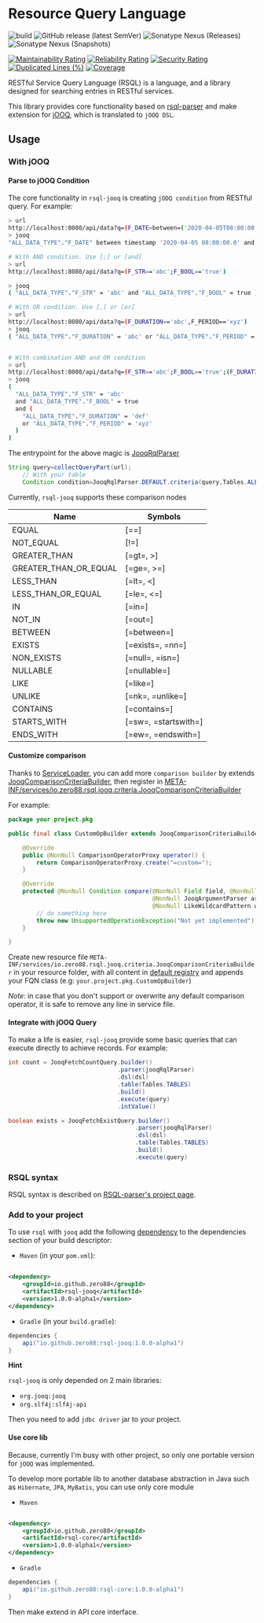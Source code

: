 # Resource Query Language

![build](https://github.com/zero88/rsql/workflows/build/badge.svg?branch=master)
![GitHub release (latest SemVer)](https://img.shields.io/github/v/release/zero88/rsql?include_prereleases&sort=semver)
![Sonatype Nexus (Releases)](https://img.shields.io/nexus/r/io.github.zero88/rsql-jooq?server=https%3A%2F%2Foss.sonatype.org)
![Sonatype Nexus (Snapshots)](https://img.shields.io/nexus/s/io.github.zero88/rsql-jooq?server=https%3A%2F%2Foss.sonatype.org)

[![Maintainability Rating](https://sonarcloud.io/api/project_badges/measure?project=zero88_rsql&metric=sqale_rating)](https://sonarcloud.io/dashboard?id=zero88_rsql)
[![Reliability Rating](https://sonarcloud.io/api/project_badges/measure?project=zero88_rsql&metric=reliability_rating)](https://sonarcloud.io/dashboard?id=zero88_rsql)
[![Security Rating](https://sonarcloud.io/api/project_badges/measure?project=zero88_rsql&metric=security_rating)](https://sonarcloud.io/dashboard?id=zero88_rsql)
[![Duplicated Lines (%)](https://sonarcloud.io/api/project_badges/measure?project=zero88_rsql&metric=duplicated_lines_density)](https://sonarcloud.io/dashboard?id=zero88_rsql)
[![Coverage](https://sonarcloud.io/api/project_badges/measure?project=zero88_rsql&metric=coverage)](https://sonarcloud.io/dashboard?id=zero88_rsql)

RESTful Service Query Language (RSQL) is a language, and a library designed for searching entries in RESTful services.

This library provides core functionality based on [rsql-parser](https://github.com/jirutka/rsql-parser) and make
extension for [jOOQ](https://www.jooq.org/), which is translated to `jOOQ DSL`.

## Usage

### With jOOQ

#### Parse to jOOQ Condition

The core functionality in `rsql-jooq` is creating `jOOQ condition` from RESTful query. For example:

```bash
> url
http://localhost:8080/api/data?q=(F_DATE=between=('2020-04-05T08:00:00','2020-04-08T08:00:00'))
> jooq
"ALL_DATA_TYPE"."F_DATE" between timestamp '2020-04-05 08:00:00.0' and timestamp '2020-04-08 08:00:00.0'

# With AND condition. Use [;] or [and]
> url
http://localhost:8080/api/data?q=(F_STR=='abc';F_BOOL=='true')

> jooq
( "ALL_DATA_TYPE"."F_STR" = 'abc' and "ALL_DATA_TYPE"."F_BOOL" = true )

# With OR condition. Use [,] or [or]
> url
http://localhost:8080/api/data?q=(F_DURATION=='abc',F_PERIOD=='xyz')
> jooq
( "ALL_DATA_TYPE"."F_DURATION" = 'abc' or "ALL_DATA_TYPE"."F_PERIOD" = 'xyz' )


# With combination AND and OR condition
> url
http://localhost:8080/api/data?q=(F_STR=='abc';F_BOOL=='true';(F_DURATION=='def',F_PERIOD=='xyz'))
> jooq
(
  "ALL_DATA_TYPE"."F_STR" = 'abc'
  and "ALL_DATA_TYPE"."F_BOOL" = true
  and (
    "ALL_DATA_TYPE"."F_DURATION" = 'def'
    or "ALL_DATA_TYPE"."F_PERIOD" = 'xyz'
  )
)
```

The entrypoint for the above magic is [JooqRqlParser](jooq/src/main/java/io/zero88/rsql/jooq/JooqRqlParser.java)

```java
String query=collectQueryPart(url);
    // With your table
    Condition condition=JooqRqlParser.DEFAULT.criteria(query,Tables.ALL_DATA_TYPE);
```

Currently, `rsql-jooq` supports these comparison nodes

| Name                  | Symbols              |
| --------------------- | -------------------- |
| EQUAL                 | [==]                 |
| NOT_EQUAL             | [!=]                 |
| GREATER_THAN          | [=gt=, >]            |
| GREATER_THAN_OR_EQUAL | [=ge=, >=]           |
| LESS_THAN             | [=lt=, <]            |
| LESS_THAN_OR_EQUAL    | [=le=, <=]           |
| IN                    | [=in=]               |
| NOT_IN                | [=out=]              |
| BETWEEN               | [=between=]          |
| EXISTS                | [=exists=, =nn=]     |
| NON_EXISTS            | [=null=, =isn=]      |
| NULLABLE              | [=nullable=]         |
| LIKE                  | [=like=]             |
| UNLIKE                | [=nk=, =unlike=]     |
| CONTAINS              | [=contains=]         |
| STARTS_WITH           | [=sw=, =startswith=] |
| ENDS_WITH             | [=ew=, =endswith=]   |


#### Customize comparison

Thanks to [ServiceLoader](https://docs.oracle.com/javase/8/docs/api/java/util/ServiceLoader.html), you can add more `comparison builder` by
extends [JooqComparisonCriteriaBuilder](/jooq/src/main/java/io/zero88/rsql/jooq/criteria/JooqComparisonCriteriaBuilder.java), then register in [META-INF/services/io.zero88.rsql.jooq.criteria.JooqComparisonCriteriaBuilder](jooq/src/main/resources/META-INF/services/io.zero88.rsql.jooq.criteria.JooqComparisonCriteriaBuilder)


For example:

```java
package your.project.pkg

public final class CustomOpBuilder extends JooqComparisonCriteriaBuilder {

    @Override
    public @NonNull ComparisonOperatorProxy operator() {
        return ComparisonOperatorProxy.create("=custom=");
    }

    @Override
    protected @NonNull Condition compare(@NonNull Field field, @NonNull List<String> arguments,
                                         @NonNull JooqArgumentParser argParser,
                                         @NonNull LikeWildcardPattern wildcardPattern) {
        // do something here
        throw new UnsupportedOperationException("Not yet implemented")
    }

}
```

Create new resource file `META-INF/services/io.zero88.rsql.jooq.criteria.JooqComparisonCriteriaBuilder` in your resource folder, with all content in [default registry](jooq/src/main/resources/META-INF/services/io.zero88.rsql.jooq.criteria.JooqComparisonCriteriaBuilder) and appends your FQN class (e.g: `your.project.pkg.CustomOpBuilder`)

_Note_: in case that you don't support or overwrite any default comparison operator, it is safe to remove any line in service file.

#### Integrate with jOOQ Query

To make a life is easier, `rsql-jooq` provide some basic queries that can execute directly to achieve records. For
example:

```java
int count = JooqFetchCountQuery.builder()
                               .parser(jooqRqlParser)
                               .dsl(dsl)
                               .table(Tables.TABLES)
                               .build()
                               .execute(query)
                               .intValue()

boolean exists = JooqFetchExistQuery.builder()
                                    .parser(jooqRqlParser)
                                    .dsl(dsl)
                                    .table(Tables.TABLES)
                                    .build()
                                    .execute(query)
```

### RSQL syntax

RSQL syntax is described on [RSQL-parser's project page](https://github.com/jirutka/rsql-parser#grammar-and-semantic).

### Add to your project

To use `rsql` with `jooq` add the
following [dependency](https://search.maven.org/artifact/io.github.zero88/rsql-jooq/1.0.0/jar) to the dependencies
section of your build descriptor:

- `Maven` (in your `pom.xml`):

```xml

<dependency>
    <groupId>io.github.zero88</groupId>
    <artifactId>rsql-jooq</artifactId>
    <version>1.0.0-alpha1</version>
</dependency>
```

- `Gradle` (in your `build.gradle`):

```groovy
dependencies {
    api("io.github.zero88:rsql-jooq:1.0.0-alpha1")
}
```

**Hint**

`rsql-jooq` is only depended on 2 main libraries:

- `org.jooq:jooq`
- `org.slf4j:slf4j-api`

Then you need to add `jdbc driver` jar to your project.

#### Use core lib

Because, currently I'm busy with other project, so only one portable version for `jOOQ` was implemented.

To develop more portable lib to another database abstraction in Java such as `Hibernate`, `JPA`, `MyBatis`, you can use
only core module

- `Maven`

```xml

<dependency>
    <groupId>io.github.zero88</groupId>
    <artifactId>rsql-core</artifactId>
    <version>1.0.0-alpha1</version>
</dependency>
```

- `Gradle`

```groovy
dependencies {
    api("io.github.zero88:rsql-core:1.0.0-alpha1")
}
```

Then make extend in API core interface.
